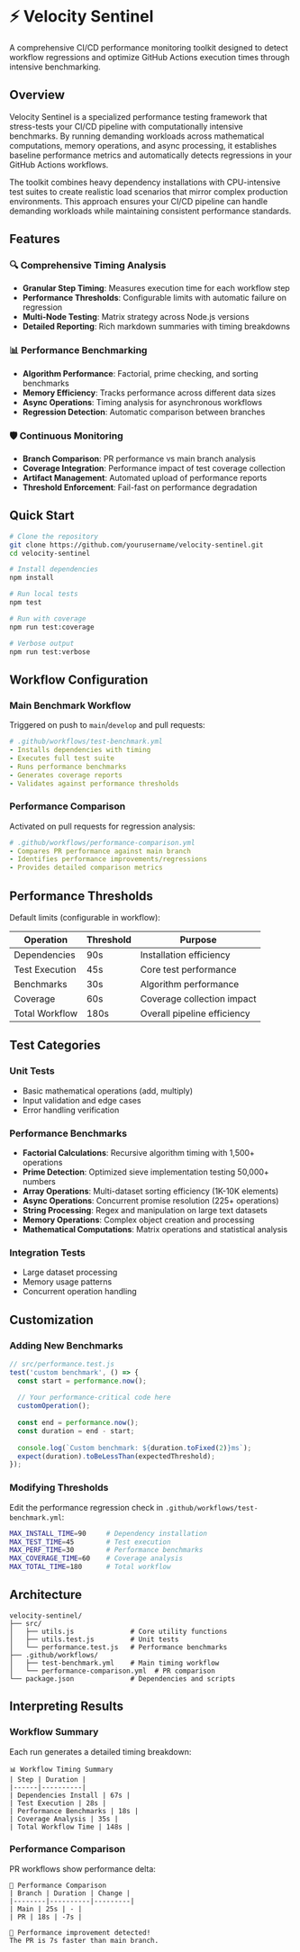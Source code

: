 # ⚡ Velocity Sentinel

A comprehensive CI/CD performance monitoring toolkit designed to detect workflow regressions and optimize GitHub Actions execution times through intensive benchmarking.

## Overview

Velocity Sentinel is a specialized performance testing framework that stress-tests your CI/CD pipeline with computationally intensive benchmarks. By running demanding workloads across mathematical computations, memory operations, and async processing, it establishes baseline performance metrics and automatically detects regressions in your GitHub Actions workflows.

The toolkit combines heavy dependency installations with CPU-intensive test suites to create realistic load scenarios that mirror complex production environments. This approach ensures your CI/CD pipeline can handle demanding workloads while maintaining consistent performance standards.

## Features

### 🔍 Comprehensive Timing Analysis
- **Granular Step Timing**: Measures execution time for each workflow step
- **Performance Thresholds**: Configurable limits with automatic failure on regression
- **Multi-Node Testing**: Matrix strategy across Node.js versions
- **Detailed Reporting**: Rich markdown summaries with timing breakdowns

### 📊 Performance Benchmarking
- **Algorithm Performance**: Factorial, prime checking, and sorting benchmarks
- **Memory Efficiency**: Tracks performance across different data sizes
- **Async Operations**: Timing analysis for asynchronous workflows
- **Regression Detection**: Automatic comparison between branches

### 🛡️ Continuous Monitoring
- **Branch Comparison**: PR performance vs main branch analysis
- **Coverage Integration**: Performance impact of test coverage collection
- **Artifact Management**: Automated upload of performance reports
- **Threshold Enforcement**: Fail-fast on performance degradation

## Quick Start

```bash
# Clone the repository
git clone https://github.com/yourusername/velocity-sentinel.git
cd velocity-sentinel

# Install dependencies
npm install

# Run local tests
npm test

# Run with coverage
npm run test:coverage

# Verbose output
npm run test:verbose
```

## Workflow Configuration

### Main Benchmark Workflow
Triggered on push to `main`/`develop` and pull requests:

```yaml
# .github/workflows/test-benchmark.yml
- Installs dependencies with timing
- Executes full test suite
- Runs performance benchmarks
- Generates coverage reports
- Validates against performance thresholds
```

### Performance Comparison
Activated on pull requests for regression analysis:

```yaml
# .github/workflows/performance-comparison.yml
- Compares PR performance against main branch
- Identifies performance improvements/regressions
- Provides detailed comparison metrics
```

## Performance Thresholds

Default limits (configurable in workflow):

| Operation | Threshold | Purpose |
|-----------|-----------|---------|
| Dependencies | 90s | Installation efficiency |
| Test Execution | 45s | Core test performance |
| Benchmarks | 30s | Algorithm performance |
| Coverage | 60s | Coverage collection impact |
| Total Workflow | 180s | Overall pipeline efficiency |

## Test Categories

### Unit Tests
- Basic mathematical operations (add, multiply)
- Input validation and edge cases
- Error handling verification

### Performance Benchmarks
- **Factorial Calculations**: Recursive algorithm timing with 1,500+ operations
- **Prime Detection**: Optimized sieve implementation testing 50,000+ numbers
- **Array Operations**: Multi-dataset sorting efficiency (1K-10K elements)
- **Async Operations**: Concurrent promise resolution (225+ operations)
- **String Processing**: Regex and manipulation on large text datasets
- **Memory Operations**: Complex object creation and processing
- **Mathematical Computations**: Matrix operations and statistical analysis

### Integration Tests
- Large dataset processing
- Memory usage patterns
- Concurrent operation handling

## Customization

### Adding New Benchmarks

```javascript
// src/performance.test.js
test('custom benchmark', () => {
  const start = performance.now();
  
  // Your performance-critical code here
  customOperation();
  
  const end = performance.now();
  const duration = end - start;
  
  console.log(`Custom benchmark: ${duration.toFixed(2)}ms`);
  expect(duration).toBeLessThan(expectedThreshold);
});
```

### Modifying Thresholds

Edit the performance regression check in `.github/workflows/test-benchmark.yml`:

```bash
MAX_INSTALL_TIME=90     # Dependency installation
MAX_TEST_TIME=45        # Test execution
MAX_PERF_TIME=30        # Performance benchmarks
MAX_COVERAGE_TIME=60    # Coverage analysis
MAX_TOTAL_TIME=180      # Total workflow
```

## Architecture

```
velocity-sentinel/
├── src/
│   ├── utils.js              # Core utility functions
│   ├── utils.test.js         # Unit tests
│   └── performance.test.js   # Performance benchmarks
├── .github/workflows/
│   ├── test-benchmark.yml    # Main timing workflow
│   └── performance-comparison.yml  # PR comparison
└── package.json              # Dependencies and scripts
```

## Interpreting Results

### Workflow Summary
Each run generates a detailed timing breakdown:

```
📊 Workflow Timing Summary
| Step | Duration |
|------|----------|
| Dependencies Install | 67s |
| Test Execution | 28s |
| Performance Benchmarks | 18s |
| Coverage Analysis | 35s |
| Total Workflow Time | 148s |
```

### Performance Comparison
PR workflows show performance delta:

```
🔄 Performance Comparison
| Branch | Duration | Change |
|--------|----------|---------|
| Main | 25s | - |
| PR | 18s | -7s |

🚀 Performance improvement detected!
The PR is 7s faster than main branch.
```